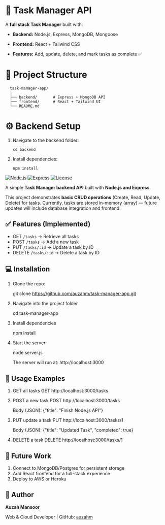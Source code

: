 # 🚀 Task Manager API

A **full stack Task Manager** built with:

- **Backend:** Node.js, Express, MongoDB, Mongoose  

- **Frontend:** React + Tailwind CSS

- **Features:** Add, update, delete, and mark tasks as complete ✅

# 🚀 Project Structure

      task-manager-app/
      │
      ├── backend/       # Express + MongoDB API
      ├── frontend/      # React + Tailwind UI
      └── README.md

# ⚙️ Backend Setup

  1. Navigate to the backend folder:
     
         cd backend

  2. Install dependencies:

         npm install

[![Node.js](https://img.shields.io/badge/Node.js-v18-green)](https://nodejs.org/)
[![Express](https://img.shields.io/badge/Express-4.x-blue)](https://expressjs.com/)
[![License](https://img.shields.io/badge/License-MIT-yellow)](LICENSE)

A simple **Task Manager backend API** built with **Node.js and Express**.

This project demonstrates **basic CRUD operations** (Create, Read, Update, Delete) for tasks. Currently, tasks are stored in-memory (array) — future updates will include database integration and frontend.

## ✅ Features (Implemented)

- GET `/tasks` → Retrieve all tasks
- POST `/tasks` → Add a new task
- PUT `/tasks/:id` → Update a task by ID
- DELETE `/tasks/:id` → Delete a task by ID

## 💻 Installation

1. Clone the repo:

      git clone https://github.com/auzahm/task-manager-app.git

2. Navigate into the project folder

      cd task-manager-app

3. Install dependencies

      npm install

4. Start the server:
   
      node server.js

      The server will run at: http://localhost:3000

## 🚀 Usage Examples

1. GET all tasks
GET http://localhost:3000/tasks

2. POST a new task
POST http://localhost:3000/tasks

    Body (JSON): {"title": "Finish Node.js API"}

4. PUT update a task
PUT http://localhost:3000/tasks/1

    Body (JSON): {"title": "Updated Task", "completed": true}

6. DELETE a task
DELETE http://localhost:3000/tasks/1

## 🌟 Future Work

1. Connect to MongoDB/Postgres for persistent storage
2. Add React frontend for a full-stack experience
3. Deploy to AWS or Heroku

## 👤 Author
**Auzah Mansoor**

Web & Cloud Developer | GitHub: [auzahm](https://github.com/auzahm)







